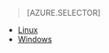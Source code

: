 > [AZURE.SELECTOR]
- [Linux](../articles/hdinsight/hdinsight-hadoop-customize-cluster-linux.md)
- [Windows](../articles/hdinsight/hdinsight-hadoop-customize-cluster.md)



